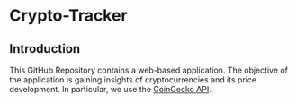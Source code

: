 # Crypto-Tracker

## Introduction

This GitHub Repository contains a web-based application. The objective of the application is gaining insights of cryptocurrencies and its price development. In particular, we use the [CoinGecko API]("https://www.coingecko.com/en/api").